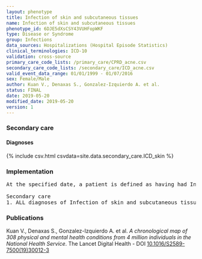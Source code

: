 ```yaml
---
layout: phenotype
title: Infection of skin and subcutaneous tissues
name: Infection of skin and subcutaneous tissues
phenotype_id: 6DJE5dXsCSY43VUHFopWKF 
type: Disease or Syndrome
group: Infections
data_sources: Hospitalizations (Hospital Episode Statistics) 
clinical_terminologies: ICD-10 
validation: cross-source
primary_care_code_lists: /primary_care/CPRD_acne.csv
secondary_care_code_lists: /secondary_care/ICD_acne.csv
valid_event_data_range: 01/01/1999 - 01/07/2016
sex: Female/Male
author: Kuan V., Denaxas S., Gonzalez-Izquierdo A. et al.
status: FINAL
date: 2019-05-20
modified_date: 2019-05-20
version: 1
---
```

### Secondary care 
#### Diagnoses 
{% include csv.html csvdata=site.data.secondary_care.ICD_skin %}
### Implementation 
<pre>At the specified date, a patient is defined as having had Infection of skin and subcutaneous tissues IF they meet the criteria for any of the following on or before the specified date. The earliest date on which the individual meets any of the following criteria on or before the specified date is defined as the first event date:

Secondary care
1. ALL diagnoses of Infection of skin and subcutaneous tissues or history of diagnosis during a hospitalization</pre> 
 
### Publications 
Kuan V., Denaxas S., Gonzalez-Izquierdo A. et al. _A chronological map of 308 physical and mental health conditions from 4 million individuals in the National Health Service_. The Lancet Digital Health - DOI <a href='https://www.thelancet.com/journals/landig/article/PIIS2589-7500(19)30012-3/fulltext'>10.1016/S2589-7500(19)30012-3</a>